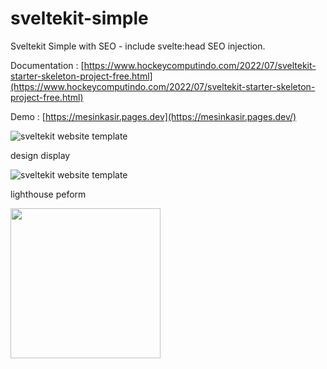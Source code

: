 # sveltekit-simple

Sveltekit Simple with SEO - include svelte:head SEO injection.

Documentation : [https://www.hockeycomputindo.com/2022/07/sveltekit-starter-skeleton-project-free.html](https://www.hockeycomputindo.com/2022/07/sveltekit-starter-skeleton-project-free.html)

Demo : [https://mesinkasir.pages.dev](https://mesinkasir.pages.dev/)

![sveltekit website template](https://blogger.googleusercontent.com/img/b/R29vZ2xl/AVvXsEhwXzuvYpHExjYRYuAnZ32r7JIz3Ixszt3lTDVHmFhFYnF2zB5zfYdfMpBA3vnvN_4yaYEH4goAIzM02K65RPr_O3opnQWI_0rDheIB9ChtkCvjEFGJWyYRBZTS-49wD8yJlLr4X2ZwnFsJml_vHJ19vGJ_TjHe7koeqUMiTEnCm3Xu1UxYwbxG72WIaA/s988/sveltekit%20web%20template%20seo.png)

design display

![sveltekit website template](https://blogger.googleusercontent.com/img/b/R29vZ2xl/AVvXsEi2LDjOCIz384pxH7W8G61ctbDVjU_opXirEQbphwicx5k_ElEZoLM6h5H-fkR9POFORYXdQ_YTnf8uoaSA7mWtp-KgGnuGr57suC3x-anbrrTzQZoqOcx9b5VoaLe_fdq9Qt6TZsh_sQTXKgKU5DeVyUnxPaDtcWfb7x5fs3KMQejJoVDmjxIeuZ-taw/s1349/sveltekit%20seo.png)

lighthouse peform

<a href="https://www.buymeacoffee.com/axcora"><img width="240" src="https://blogger.googleusercontent.com/img/b/R29vZ2xl/AVvXsEgIA9HMwkK8kr7uRwVNxnhXsLQsJHxQQYVSzqCAaK58OpJOiTlzbIX7eEwS_VpJ3oEG-xrmVEl2WKqGvB_o-KjyBGTbbjFHM_bN2Jce9g3FTnt2ZJViwcvB9DHPOKPEMCl7jTQRVWKPw_ETloH7_CK8Xr09SSNNx22xnfGjViwdEsGtR-yGrLmr-JUGHA/s1090/bmc-button.png"/></a>
